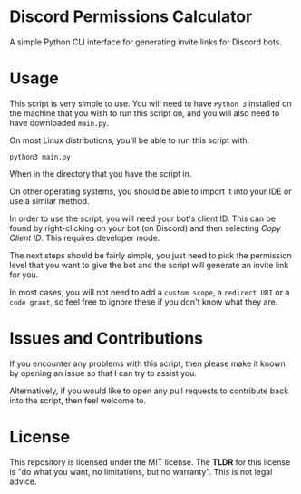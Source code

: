# Discord Permissions Calculator
A simple Python CLI interface for generating invite links for Discord bots.

# Usage

This script is very simple to use. You will need to have `Python 3` installed on the machine that you wish to run this script on, and you will also need to have downloaded `main.py`.

On most Linux distributions, you'll be able to run this script with:
```
python3 main.py
```
When in the directory that you have the script in.

On other operating systems, you should be able to import it into your IDE or use a similar method.

In order to use the script, you will need your bot's client ID. This can be found by right-clicking on your bot (on Discord) and then selecting *Copy Client ID*. This requires developer mode.

The next steps should be fairly simple, you just need to pick the permission level that you want to give the bot and the script will generate an invite link for you.

In most cases, you will not need to add a `custom scope`, a `redirect URI` or a `code grant`, so feel free to ignore these if you don't know what they are.

# Issues and Contributions

If you encounter any problems with this script, then please make it known by opening an issue so that I can try to assist you.

Alternatively, if you would like to open any pull requests to contribute back into the script, then feel welcome to.

# License

This repository is licensed under the MIT license. The **TLDR** for this license is "do what you want, no limitations, but no warranty". This is not legal advice.
